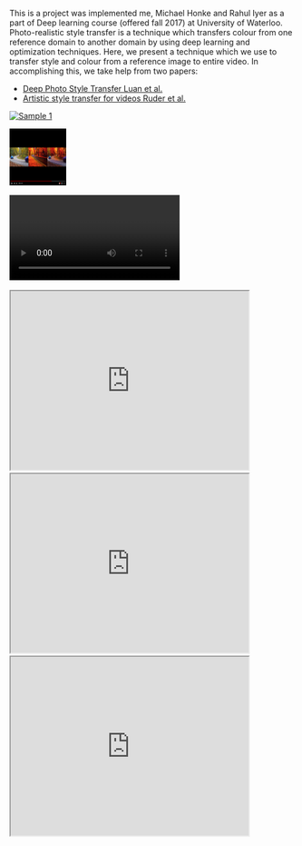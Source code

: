 This is a project was implemented me, Michael Honke and Rahul Iyer as a part of Deep learning course (offered fall 2017) at University of Waterloo. Photo-realistic style transfer is a technique which transfers colour from one reference domain to another domain by using deep learning and optimization techniques. Here, we present a technique which we use to transfer style and colour from a reference image to entire video. In accomplishing this, we take help from two papers:

* [Deep Photo Style Transfer Luan et al.](https://arxiv.org/abs/1703.07511)
* [Artistic style transfer for videos Ruder et al.](https://arxiv.org/abs/1604.08610)

[![Sample 1](http://img.youtu.be.com/vi/-pqUG2jHBWQ/0.jpg)](https://youtu.be/-pqUG2jHBWQ)

<a href="https://youtu.be/-pqUG2jHBWQ">
<img border="0" alt="W3Schools" src="1.png" width="100" height="100">
</a>

<video controls="controls" 
       class="video-stream" 
       x-webkit-airplay="allow" 
       data-youtube-id="N9oxmRT2YWw" 
       src="https://youtu.be/-pqUG2jHBWQ"></video>
       
<iframe width="420" height="315"
src="https://youtu.be/-pqUG2jHBWQ">
</iframe>

<iframe width="420" height="315"
src="https://youtu.be/gJZgNHYuPiw">
</iframe>

<iframe width="420" height="315"
src="https://youtu.be/wb4n1JcWMxo">
</iframe>
